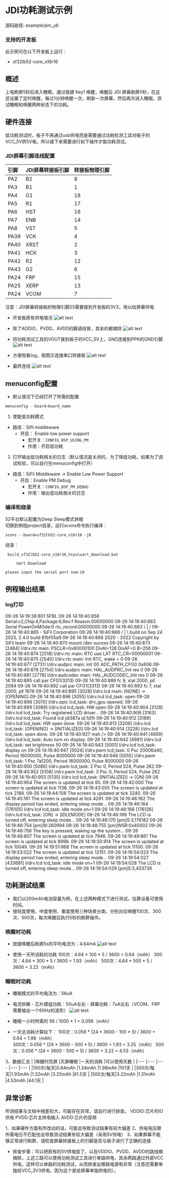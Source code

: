 # JDI功耗测试示例

源码路径: example/pm_jdi

### 支持的开发板
此示例可在以下开发板上运行：
- sf32lb52-core_n16r16

## 概述
上电刷屏5秒后进入睡眠，通过按键 Key1 唤醒，唤醒后 JDI 屏幕刷屏5秒，在这还设置了定时唤醒，每过1分钟唤醒一次，刷新一次屏幕，然后再次进入睡眠。测试睡眠和唤醒两种状态下的功耗。

## 硬件连接
低功耗测试时，板子不再通过usb供电而是需要通过功耗检测工具对板子的VCC_5V供5V电，所以接下来需要进行如下操作才能功耗测试。

### JDI屏幕引脚连线配置
|     引脚     |    JDI屏幕转接板引脚       |    转接板物理引脚    |
|:---          |:---                       |:---                 |
|      PA2     |          B2               |          8          |
|      PA3     |          B1               |          1          |
|      PA4     |          G1               |          18         |
|      PA5     |          R1               |          17         |
|      PA6     |          HST              |          16         |
|      PA7     |          ENB              |          14         |
|      PA8     |          VST              |          5          |
|      PA39    |          VCK              |          4          |
|      PA40    |          XRST             |          2          |
|      PA41    |          HCK              |          3          |
|      PA42    |          R2               |          12         |
|      PA43    |          G2               |          6          |
|      PA24    |          FRP              |          15         |
|      PA25    |          XERP             |          13         |
|      PA24    |          VCOM             |          7          |
注意：JDI屏幕转接板的物理引脚25需要接到开发板的3V3，用以给屏幕供电
* 开发板原有供电情况
![alt text](assets/core_board.png)

* 除了ADDIO、PVDD、AVDD的脚调线冒，其余的都摘除
![alt text](assets/remove_jumper_cap.png)

* 将功耗测试工具的VOUT接到板子的VCC_5V上，GND连接到PPK的GND引脚
![alt text](assets/PPK_connect.png)

* 方便观看log，按图示连接串口转接板
![alt text](assets/uart_connect.png)

* 最终连线
![alt text](assets/final_connect.png)

## menuconfig配置
* 默认情况下已经打开了所需的配置

```c
menuconfig --board=board_name
```
1. 使能低功耗模式
- 路径：Sifli middleware 
    - 开启： Enable low power support
        - 宏开关：`CONFIG_BSP_USING_PM`
        - 作用：开启低功耗

2. 打开输出低功耗相关的日志（默认情况是关闭的，为了降低功耗，如果为了调试校验，可以自行在menuconfig中打开）
- 路径：SiFli Middleware → Enable Low Power Support
    - 开启：Enable PM Debug
        - 宏开关：`CONFIG_BSP_PM_DEBUG`
        - 作用：输出低功耗相关的日志

### 编译和烧录
52平台默认配置为Deep Sleep模式休眠<br>
切换到例程project目录，运行scons命令执行编译：
```
scons --board=sf32lb52-core_n16r16 -j8
```
烧录：
```
 build_sf32lb52-core_n16r16_hcpu\uart_download.bat

     Uart Download

please input the serial port num:19
```
## 例程输出结果


### log打印
09-26 14:19:38:801    SFBL
09-26 14:19:40:858    Serial:c2,Chip:4,Package:6,Rev:f  Reason:00000000
09-26 14:19:40:863    Serial PowerOnMOde:0 rtc_record:00000000
09-26 14:19:40:863     \ | /
09-26 14:19:40:865    - SiFli Corporation
09-26 14:19:40:866     / | \     build on Sep 24 2025, 2.4.0 build 81bf05a9
09-26 14:19:40:868     2020 - 2022 Copyright by SiFli team
09-26 14:19:40:870    mount /dev sucess
09-26 14:19:40:873    [2484] I/drv.rtc main: PSCLR=0x80000100 DivAI=128 DivAF=0 B=256
09-26 14:19:40:874    [2518] I/drv.rtc main: RTC use LXT RTC_CR=00000001
09-26 14:19:40:875    [2540] I/drv.rtc main: Init RTC, wake = 0
09-26 14:19:40:877    [2731] I/drv.audprc main: init 00 ADC_PATH_CFG0 0x606
09-26 14:19:40:878    [2754] I/drv.audprc main: HAL_AUDPRC_Init res 0
09-26 14:19:40:881    [2778] I/drv.audcodec main: HAL_AUDCODEC_Init res 0
09-26 14:19:40:885    call par CFG1(3313)
09-26 14:19:40:889    fc 9, xtal 2000, pll 2094
09-26 14:19:40:892    call par CFG1(3313)
09-26 14:19:40:893    fc 7, xtal 2000, pll 1678
09-26 14:19:40:895    [3028] I/drv.lcd main: [NONE] -> [OPENING]
09-26 14:19:40:896    [3055] I/drv.lcd lcd_task: open
09-26 14:19:40:898    [3070] I/drv.epic lcd_task: drv_gpu opened.
09-26 14:19:40:899    [3089] I/drv.lcd lcd_task: HW open
09-26 14:19:40:904    [3128] I/drv.lcd lcd_task: Try registered LCD driver...
09-26 14:19:40:906    [3163] I/drv.lcd lcd_task: Found lcd jdi387a id:1d1h
09-26 14:19:40:912    [3189] I/drv.lcd lcd_task: HW open done.
09-26 14:19:40:913    [3206] I/drv.lcd lcd_task: [OPENING] -> [INITIALIZED]
09-26 14:19:40:914    [3228] I/drv.lcd lcd_task: open done.
09-26 14:19:40:927    msh />
09-26 14:19:40:941    [4959] I/drv.lcd lcd_task: Auto turn on display.
09-26 14:19:40:942    [4981] I/drv.lcd lcd_task: set brightness 50
09-26 14:19:40:943    [5001] I/drv.lcd lcd_task: display on
09-26 14:19:40:947    [5024] I/drv.pwm lcd_task: 0 Psc 20006d40, Period 16000000, Pulse 8000000
09-26 14:19:40:948    [5055] I/drv.pwm lcd_task: 1 Psc 7a1200, Period 16000000, Pulse 8000000
09-26 14:19:40:950    [5086] I/drv.pwm lcd_task: 2 Psc 0, Period 524, Pulse 262
09-26 14:19:40:952    [5108] I/drv.pwm lcd_task: 3 Psc 0, Period 524, Pulse 262
09-26 14:19:40:953    [5135] I/drv.lcd lcd_task: [INITIALIZED] -> [ON]
09-26 14:19:40:954    The screen is updated at tick 85.
09-26 14:19:42:000    The screen is updated at tick 1136.
09-26 14:19:43:055    The screen is updated at tick 2188.
09-26 14:19:44:108    The screen is updated at tick 3240.
09-26 14:19:45:161    The screen is updated at tick 4291.
09-26 14:19:46:162    The display period has ended, entering sleep mode...
09-26 14:19:46:164    [176105] I/drv.lcd lcd_task: idle mode on=1
09-26 14:19:46:168    [176126] I/drv.lcd lcd_task: [ON] -> [IDLEMODE]
09-26 14:19:46:169    The LCD is turned off, entering sleep mode...
09-26 14:19:46:170    [pm]S:3,176182
09-26 14:19:48:754    [pm]W:260994
09-26 14:19:48:755    [pm]WSR:0x40002
09-26 14:19:48:756    The key is pressed, waking up the system...
09-26 14:19:48:807    The screen is updated at tick 7946.
09-26 14:19:49:861    The screen is updated at tick 8998.
09-26 14:19:50:914    The screen is updated at tick 10049.
09-26 14:19:51:968    The screen is updated at tick 11100.
09-26 14:19:53:022    The screen is updated at tick 12151.
09-26 14:19:54:023    The display period has ended, entering sleep mode...
09-26 14:19:54:027    [433681] I/drv.lcd lcd_task: idle mode on=1
09-26 14:19:54:028    The LCD is turned off, entering sleep mode...
09-26 14:19:54:029    [pm]S:3,433726

## 功耗测试结果
* 我们以200mAh电池容量为例，在上述两种模式下进行测试，估算设备可使用时间。
* 按轻度使用、中度使用、重度使用三种场景分类，分别对应唤醒100次、300次、500次，每次唤醒后执行5秒的刷屏操作。

### 唤醒时功耗
* 按键唤醒后刷屏5s的平均电流为：4.64mA
![alt text](assets/wakeup.png)

* 使用一天所消耗的功耗
    100次：4.64 * 100 * 5 / 3600 = 0.64（mAh）
    300次：4.64 * 300 * 5 / 3600 = 1.93（mAh） 
    500次：4.64 * 500 * 5 / 3600 = 3.22（mAh）

### 睡眠时功耗
* 睡眠模式的平均电流为：56uA
* 电流拆解
        - 芯片模组功耗：50uA左右
        - 屏幕功耗：7uA左右（VCOM、FRP需要输出一个60Hz的波形）
![alt text](assets/enter_sleep.png)

* 睡眠一小时所需的
    56 / 1000 * 1 = 0.056（mAh）

* 一天总消耗计算如下：
    100次：0.056 * (24 * 3600 - 100 * 5) / 3600 + 0.64 = 1.98（mAh）  
    300次：0.056 * (24 * 3600 - 300 * 5) / 3600 + 1.93 = 3.25（mAh）
    500次：0.056 * (24 * 3600 - 500 * 5) / 3600 + 3.22 = 4.53（mAh）

3、数据汇总
|          |唤醒时亮屏  |灭屏睡眠      |一天的消耗      |可以使用天数 |
|:---      |:---        |:---          |:---           |:---         |
|100次/每天|0.64mAh     |1.34mAh       |1.98mAh        |101天        |
|300次/每天|1.93mAh     |1.32mAh       |3.25mAh        |61.5天       |
|500次/每天|3.22mAh     |1.31mAh       |4.53mAh        |44.1天       |

## 异常诊断
所测结果与文档中相差较大，可能存在异常，请自行进行排查。
VDDIO:芯片的IO供电
PVDD:芯片主供电输入
AVDD:芯片的音频

1、如果硬件方面有所改动的话，可能会导致测试结果有较大偏差
2、供电电压跟所需电压不匹配也会导致测试结果有较大偏差（采用5V供电）
3、如果屏幕不能够正常进行刷屏，请检查屏幕转接板上的引脚是否与板子进行了正确的连接

* 排查步骤：可以把原有的5V供电拔了，以及VDDIO、PVDD、AVDD的跳线帽摘除，上述三路可以使用功耗测试工具进行单路供电，其余两路通过外部VCC供电，这样可以单路的功耗测试，从而排查出哪路电源有异常（注意还需要单独给VCC_3V3供电，因为这个是给屏幕单独供电的）。